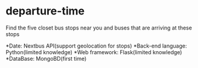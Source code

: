 # departure-time

Find the five closet bus stops near you and buses that are arriving at these stops


*Date: Nextbus API(support geolocation for stops)
*Back-end language: Python(limited knowledge)
*Web framework: Flask(limited knowledge)
*DataBase: MongoBD(first time)

